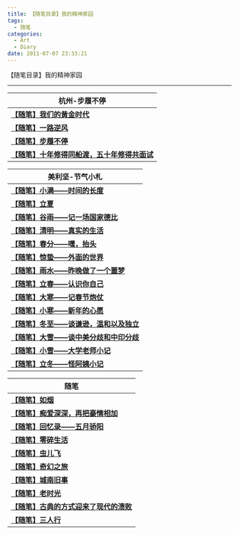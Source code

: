 ```yaml
---
title: 【随笔目录】我的精神家园
tags:
  - 随笔
categories:
  - Art
  - Diary
date: 2011-07-07 23:33:21
---
```

【随笔目录】我的精神家园
<!-- more -->

***

| 杭州-步履不停                                                                | 
| --------------------------------------------------------------------       | 
| **<a href="/art/diary/hangzhou/【随笔】我们的黄金时代/">【随笔】我们的黄金时代</a>**|
| **<a href="/art/diary/hangzhou/【随笔】一路逆风/">【随笔】一路逆风</a>**|
| **<a href="/art/diary/hangzhou/【随笔】步履不停/">【随笔】步履不停</a>**|
| **<a href="/art/diary/hangzhou/diary-interview/">【随笔】十年修得同船渡，五十年修得共面试</a>**|

| 美利坚-节气小札                                                              | 
| --------------------------------------------------------------------       | 
| **<a href="/art/diary/solar-term-us/【随笔】小满/">【随笔】小满——时间的长度</a>**|
| **<a href="/art/diary/solar-term-us/【随笔】立夏/">【随笔】立夏</a>** |
| **<a href="/art/diary/solar-term-us/【随笔】谷雨/">【随笔】谷雨——记一场国家德比</a>** |
| **<a href="/art/diary/solar-term-us/【随笔】清明/">【随笔】清明——真实的生活</a>**|
| **<a href="/art/diary/solar-term-us/【随笔】春分/">【随笔】春分——嘿，抬头</a>**  |
| **<a href="/art/diary/solar-term-us/【随笔】惊蛰/">【随笔】惊蛰——外面的世界</a>** |
| **<a href="/art/diary/solar-term-us/【随笔】雨水/">【随笔】雨水——昨晚做了一个噩梦</a>**|
| **<a href="/art/diary/solar-term-us/【随笔】立春/">【随笔】立春——认识你自己</a>**|
| **<a href="/art/diary/solar-term-us/【随笔】大寒/">【随笔】大寒——记春节炮仗</a>**|
| **<a href="/art/diary/solar-term-us/【随笔】小寒/">【随笔】小寒——新年的心愿</a>**|
| **<a href="/art/diary/solar-term-us/【随笔】冬至/">【随笔】冬至——谈谦逊，温和以及独立</a>**|
| **<a href="/art/diary/solar-term-us/【随笔】大雪/">【随笔】大雪——谈中美分歧和中印分歧</a>**|
| **<a href="/art/diary/solar-term-us/【随笔】小雪/">【随笔】小雪——大学老师小记</a>**|
| **<a href="/art/diary/solar-term-us/【随笔】立冬/">【随笔】立冬——怪阿姨小记</a>**|

| 随笔                                                                       | 
| --------------------------------------------------------------------      | 
| **<a href="/art/diary/【随笔】如烟/">【随笔】如烟</a>**|
| **<a href="/art/diary/【随笔】痴爱深深-再把豪情相加/">【随笔】痴爱深深，再把豪情相加</a>**|
| **<a href="/art/diary/【随笔】五月骄阳/">【随笔】回忆录——五月骄阳</a>** |
| **<a href="/art/diary/【随笔】零碎生活/">【随笔】零碎生活</a>** |
| **<a href="/art/diary/【随笔】虫儿飞/">【随笔】虫儿飞</a>** |
| **<a href="/art/diary/【随笔】奇幻之旅/">【随笔】奇幻之旅</a>** |
| **<a href="/art/diary/【随笔】城南旧事/">【随笔】城南旧事</a>**|
| **<a href="/art/diary/【随笔】老时光/">【随笔】老时光</a>**| 
| **<a href="/art/diary/【随笔】古典的方式迎来了现代的溃败/">【随笔】古典的方式迎来了现代的溃败</a>**       |
| **<a href="/art/diary/【随笔】三人行/">【随笔】三人行</a>** |    


<br>   










